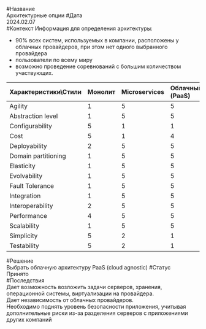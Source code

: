 #Название  
Архитектурные опции
#Дата  
2024.02.07  
#Контекст
Информация для определения архитектуры:  
- 90% всех систем, используемых в компании, расположены у облачных провайдеров, при этом нет одного выбранного провайдера
- пользователи по всему миру
- возможно проведение соревнований с большим количеством участвующих.

|Характеристики\Стили|Монолит|Microservices|Облачный (PaaS)|
|:----|:----|:----|:----|
|Agility |1|5|5|
|Abstraction level |1|5|5|
|Configurability |5|1|1|
|Cost |5|1|4|
|Deployability |2|5|5|
|Domain partitioning|1|5|5|
|Elasticity|1|5|5|
|Evolvability|1|5|5|
|Fault Tolerance |1|5|5|
|Integration |1|5|5|
|Interoperability |2|5|5|
|Performance |4|5|5|
|Scalability|1|5|5|
|Simplicity|5|2|1|
|Testability |5|2|1|

#Решение  
Выбрать облачную архитектуру PaaS (cloud agnostic)
#Статус  
Принято  
#Последствия  
Дает возможность возложить задачи серверов, хранения, операционной системы, виртуализации на провайдера.  
Дает независимость от облачных провайдеров.  
Необходимо поднять уровень безопасности приложения, учитывая дополнительные риски из-за разделения серверов с приложениями других компаний 
